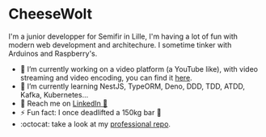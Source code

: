 # CheeseWolt

I'm a junior developper for Semifir in Lille, I'm having a lot of fun with modern web development and architechure. I sometime tinker with Arduinos and Raspberry's.

- 🔭 I’m currently working on a video platform (a YouTube like), with video streaming and video encoding, you can find it [here](https://github.com/CheeseWolt/DailyTube-Plateforme).
- 🌱 I’m currently learning NestJS, TypeORM, Deno, DDD, TDD, ATDD, Kafka, Kubernetes...
- 💌 Reach me on [LinkedIn 🔗](https://www.linkedin.com/in/benoit-routier/)
- ⚡ Fun fact: I once deadlifted a 150kg bar 💪
- :octocat: take a look at my [professional repo](https://github.com/benoitsemifir).

